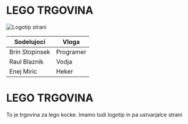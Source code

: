 # LEGO TRGOVINA

![Logotip strani](https://www.pixartprinting.it/blog/wp-content/uploads/2022/10/Lego-5.jpg)

| Sodelujoci      | Vloga      |
| ------------- | ------------- |
| Brin Stopinsek | Programer |
| Raul Blaznik | Vodja |
| Enej Miric | Heker |


<h1>LEGO TRGOVINA</h1>
<p>To je trgovina za lego kocke. Imamo tudi logotip in pa ustvarjalce strani</p>
